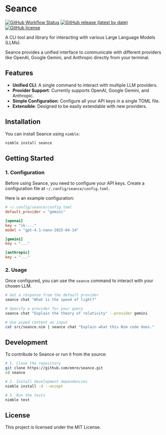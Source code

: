 # Seance

[![GitHub Workflow Status](https://github.com/emre/seance/actions/workflows/release.yml/badge.svg)](https://github.com/emre/seance/actions)
[![GitHub release (latest by date)](https://img.shields.io/github/v/release/emre/seance)](https://github.com/emre/seance/releases)
[![GitHub license](https://img.shields.io/github/license/emre/seance)](LICENSE)

A CLI tool and library for interacting with various Large Language Models (LLMs).

Seance provides a unified interface to communicate with different providers like OpenAI, Google Gemini, and Anthropic directly from your terminal.

## Features

- **Unified CLI**: A single command to interact with multiple LLM providers.
- **Provider Support**: Currently supports OpenAI, Google Gemini, and Anthropic.
- **Simple Configuration**: Configure all your API keys in a single TOML file.
- **Extensible**: Designed to be easily extendable with new providers.

## Installation

You can install Seance using `nimble`:

```bash
nimble install seance
```

## Getting Started

### 1. Configuration

Before using Seance, you need to configure your API keys. Create a configuration file at `~/.config/seance/config.toml`.

Here is an example configuration:

```toml
# ~/.config/seance/config.toml
default_provider = "gemini"

[openai]
key = "sk-..."
model = "gpt-4.1-nano-2025-04-14"

[gemini]
key = "..."

[anthropic]
key = "..."
```

### 2. Usage

Once configured, you can use the `seance` command to interact with your chosen LLM.

```bash
# Get a response from the default provider
seance chat "What is the speed of light?"

# Specify a provider for your query
seance chat "Explain the theory of relativity" --provider gemini

# Use piped content as input
cat src/seance.nim | seance chat "Explain what this Nim code does."
```

## Development

To contribute to Seance or run it from the source:

```bash
# 1. Clone the repository
git clone https://github.com/emre/seance.git
cd seance

# 2. Install development dependencies
nimble install -d --accept

# 3. Run the tests
nimble test
```

## License

This project is licensed under the MIT License.
